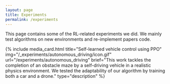 ```yaml
---
layout: page
title: Experiments
permalink: /experiments
---
```

<!--
To add an experiment one must add a line with the following code:

{% include media_card.html title="" brief="" img="" url="" type="" %}

title:  The title of the lecture 
brief:  A string of ; separated sentences that will be put in a bullet list
img:    An image that represents the lecture
url:    The url of the lecture post
type:   The type of the card. Here we use "description".
-->
This page contains some of the RL-related experiments we did.
We mainly test algorithms on new environments and re-implement papers code.

{% include media_card.html
title="Self-learned vehicle control using PPO"
img="/_experiments/autonomous_driving/icon.gif"
url="/experiments/autonomous_driving"
brief="This work tackles the completion of an obstacle maze by a self-driving vehicle in a  realistic physics environment. We tested the adaptability of our algorithm by training both a car and a drone."
type="description" %}

<!-- {% include media_card.html title="Nyan cat learning to make a cake" brief="We trained the nyan cat to make a cake, starting with a post-nuclear scenario with no kitchen and where humanity forgot the concept of what a cake is.;This is a new line to show that newline separator works" img="https://media.tenor.com/images/412b1aa9149d98d561df62db221e0789/tenor.gif" url="" type="description" %}

{% include media_card.html title="Nyan cat learning to make a cake" brief="We trained the nyan cat to make a cake, starting with a post-nuclear scenario with no kitchen and where humanity forgot the concept of what a cake is.;This is a new line to show that newline separator works" img="https://media.tenor.com/images/412b1aa9149d98d561df62db221e0789/tenor.gif" url="" type="description" %} -->



